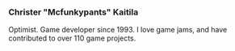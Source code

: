 ### Christer "Mcfunkypants" Kaitila

Optimist. Game developer since 1993. I love game jams, and have contributed to over 110 game projects.
